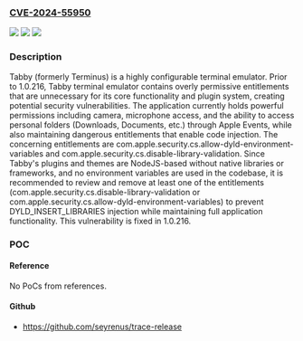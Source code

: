### [CVE-2024-55950](https://cve.mitre.org/cgi-bin/cvename.cgi?name=CVE-2024-55950)
![](https://img.shields.io/static/v1?label=Product&message=tabby&color=blue)
![](https://img.shields.io/static/v1?label=Version&message=%3C%201.0.216%20&color=brightgreen)
![](https://img.shields.io/static/v1?label=Vulnerability&message=CWE-276%3A%20Incorrect%20Default%20Permissions&color=brightgreen)

### Description

Tabby (formerly Terminus) is a highly configurable terminal emulator. Prior to 1.0.216, Tabby terminal emulator contains overly permissive entitlements that are unnecessary for its core functionality and plugin system, creating potential security vulnerabilities. The application currently holds powerful permissions including camera, microphone access, and the ability to access personal folders (Downloads, Documents, etc.) through Apple Events, while also maintaining dangerous entitlements that enable code injection. The concerning entitlements are com.apple.security.cs.allow-dyld-environment-variables and com.apple.security.cs.disable-library-validation. Since Tabby's plugins and themes are NodeJS-based without native libraries or frameworks, and no environment variables are used in the codebase, it is recommended to review and remove at least one of the entitlements (com.apple.security.cs.disable-library-validation or com.apple.security.cs.allow-dyld-environment-variables) to prevent DYLD_INSERT_LIBRARIES injection while maintaining full application functionality. This vulnerability is fixed in 1.0.216.

### POC

#### Reference
No PoCs from references.

#### Github
- https://github.com/seyrenus/trace-release


